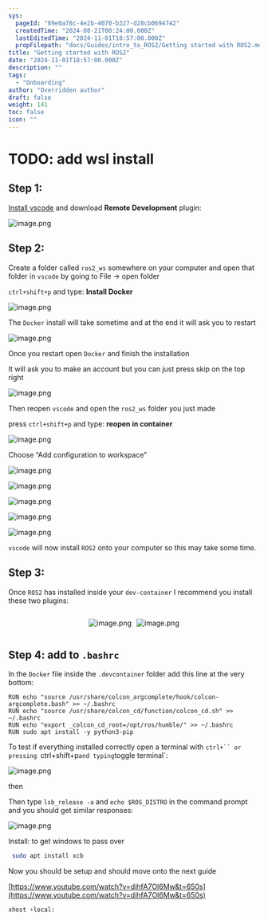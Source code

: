 ```yaml
---
sys:
  pageId: "89e0a78c-4e2b-4070-b327-d28cb0694742"
  createdTime: "2024-08-21T00:24:00.000Z"
  lastEditedTime: "2024-11-01T18:57:00.000Z"
  propFilepath: "docs/Guides/intro_to_ROS2/Getting started with ROS2.md"
title: "Getting started with ROS2"
date: "2024-11-01T18:57:00.000Z"
description: ""
tags:
  - "Onboarding"
author: "Overridden author"
draft: false
weight: 141
toc: false
icon: ""
---
```


# TODO: add wsl install

## Step 1:

[Install vscode](https://code.visualstudio.com/download) and download **Remote Development** plugin:

![image.png](https://prod-files-secure.s3.us-west-2.amazonaws.com/d518164a-d88e-44d1-a4ee-3adb3bd8bce0/efb52993-1881-4a40-b95e-6f020334f022/image.png?X-Amz-Algorithm=AWS4-HMAC-SHA256&X-Amz-Content-Sha256=UNSIGNED-PAYLOAD&X-Amz-Credential=ASIAZI2LB466222XKMK2%2F20250304%2Fus-west-2%2Fs3%2Faws4_request&X-Amz-Date=20250304T210735Z&X-Amz-Expires=3600&X-Amz-Security-Token=IQoJb3JpZ2luX2VjELz%2F%2F%2F%2F%2F%2F%2F%2F%2F%2FwEaCXVzLXdlc3QtMiJIMEYCIQCAWb7tWDwiO2rxxEmNG8Ltnw0z82bomnDw%2FAgD5zq3NQIhAPtOj9pjYDnM17VhzD98lSfm68nTpCxOvfjj1ay9oH76KogECPX%2F%2F%2F%2F%2F%2F%2F%2F%2F%2FwEQABoMNjM3NDIzMTgzODA1IgxqekUIoW4%2FYxBnZC0q3AMD38UgG6tihdUTdxwzAHLqmDyKp0WWzl2RrdnnEK0PBj6Qdq4QsEwv5DiYJJJ2QYfLjEZas1ZVNCd5AZpJILA7M92wctZi5zhb6lOS8tMcy2zvattygPh3KRkNR%2BDBRB4b6dRgI8jfFx8FicNmhUdYxNOFIqbr%2F8cvnpiner9%2BlIDbImjjGRh2xNMJTjJeLTcJsKNtTWPzdHQ6%2F4yiGQp6i%2FH11VLgmLGa40iJBzBxcTOwDV0Pvrebx4qY1JnllhdkjzjFmwbS39dUxuynG4WQlC%2Bo8vT%2FIM1FzxHpa0p42poUJsjqVH5oglcQ4V%2Bk3afI%2B9T%2FGWH3xhD3rnquRwnNqARUQGIW4HBQWAVQ%2B11IuFRJ1J%2BiYXpXf6S7H1sbAMYJcE9YmrYC6ODU03lvnd73nVPAjk2Jyv9nGsUUDd5EXfXdSW0VwmPWPSKu2H%2FJEL2eojul7ePnstZIFSKFtMNsA%2FG993XEhGZKEupBwpOu7HNCDjQeRQ1muLhxYloxEeeTiCBFrwMaNXaFNFaPmUHlFpYeDnhYtqZ8DgOAzV4odBaZKYvKxu%2BLttVGOBXDOOXUg7apcCc7Qv%2Ba4MoMUJ4sPTNn2QVzqHh7MJwANRM5Jtz8ZexZmOzjLA4EHDChup2%2BBjqkAXWNC%2Fxz7dzPiQ%2BSX1Y8XUF1GqtGI%2BUC9XAdZ7ji%2Frzmqwt6sImLyqGImRYREVxQoVAYAlmQH0lfh19FeAzSiyreqXVycIbwqD85KQ1bb4tK%2Fa5cCfjbipZc7LhP%2FfNU6X%2Fbinh05UzYlqTJI5QEd6YnNMU8WY5GMK8Oxcu9S3hclombDs6wxgHulFKA0%2FWVjKMv7kb4%2Fr34DmpJACnGdbs6UME3&X-Amz-Signature=87026ef5dc9277f55c9f63caaca013f36a9e3167be8f3fd4b1d88a5e29e9b9fc&X-Amz-SignedHeaders=host&x-id=GetObject)

## Step 2:

Create a folder called `ros2_ws` somewhere on your computer and open that folder in `vscode` by going to File → open folder 

`ctrl+shift+p` and type: **Install Docker**

![image.png](https://prod-files-secure.s3.us-west-2.amazonaws.com/d518164a-d88e-44d1-a4ee-3adb3bd8bce0/2269dc0e-1cd5-47ff-bceb-c04ad9b2eab0/image.png?X-Amz-Algorithm=AWS4-HMAC-SHA256&X-Amz-Content-Sha256=UNSIGNED-PAYLOAD&X-Amz-Credential=ASIAZI2LB466222XKMK2%2F20250304%2Fus-west-2%2Fs3%2Faws4_request&X-Amz-Date=20250304T210735Z&X-Amz-Expires=3600&X-Amz-Security-Token=IQoJb3JpZ2luX2VjELz%2F%2F%2F%2F%2F%2F%2F%2F%2F%2FwEaCXVzLXdlc3QtMiJIMEYCIQCAWb7tWDwiO2rxxEmNG8Ltnw0z82bomnDw%2FAgD5zq3NQIhAPtOj9pjYDnM17VhzD98lSfm68nTpCxOvfjj1ay9oH76KogECPX%2F%2F%2F%2F%2F%2F%2F%2F%2F%2FwEQABoMNjM3NDIzMTgzODA1IgxqekUIoW4%2FYxBnZC0q3AMD38UgG6tihdUTdxwzAHLqmDyKp0WWzl2RrdnnEK0PBj6Qdq4QsEwv5DiYJJJ2QYfLjEZas1ZVNCd5AZpJILA7M92wctZi5zhb6lOS8tMcy2zvattygPh3KRkNR%2BDBRB4b6dRgI8jfFx8FicNmhUdYxNOFIqbr%2F8cvnpiner9%2BlIDbImjjGRh2xNMJTjJeLTcJsKNtTWPzdHQ6%2F4yiGQp6i%2FH11VLgmLGa40iJBzBxcTOwDV0Pvrebx4qY1JnllhdkjzjFmwbS39dUxuynG4WQlC%2Bo8vT%2FIM1FzxHpa0p42poUJsjqVH5oglcQ4V%2Bk3afI%2B9T%2FGWH3xhD3rnquRwnNqARUQGIW4HBQWAVQ%2B11IuFRJ1J%2BiYXpXf6S7H1sbAMYJcE9YmrYC6ODU03lvnd73nVPAjk2Jyv9nGsUUDd5EXfXdSW0VwmPWPSKu2H%2FJEL2eojul7ePnstZIFSKFtMNsA%2FG993XEhGZKEupBwpOu7HNCDjQeRQ1muLhxYloxEeeTiCBFrwMaNXaFNFaPmUHlFpYeDnhYtqZ8DgOAzV4odBaZKYvKxu%2BLttVGOBXDOOXUg7apcCc7Qv%2Ba4MoMUJ4sPTNn2QVzqHh7MJwANRM5Jtz8ZexZmOzjLA4EHDChup2%2BBjqkAXWNC%2Fxz7dzPiQ%2BSX1Y8XUF1GqtGI%2BUC9XAdZ7ji%2Frzmqwt6sImLyqGImRYREVxQoVAYAlmQH0lfh19FeAzSiyreqXVycIbwqD85KQ1bb4tK%2Fa5cCfjbipZc7LhP%2FfNU6X%2Fbinh05UzYlqTJI5QEd6YnNMU8WY5GMK8Oxcu9S3hclombDs6wxgHulFKA0%2FWVjKMv7kb4%2Fr34DmpJACnGdbs6UME3&X-Amz-Signature=fd5b8e66d2484704c6e7e6274049588f43bf597f4cc9f412a018e929dedf38b4&X-Amz-SignedHeaders=host&x-id=GetObject)

The `Docker` install will take sometime and at the end it will ask you to restart

![image.png](https://prod-files-secure.s3.us-west-2.amazonaws.com/d518164a-d88e-44d1-a4ee-3adb3bd8bce0/ed233f78-be33-4b1f-b89c-9c346c0e961e/image.png?X-Amz-Algorithm=AWS4-HMAC-SHA256&X-Amz-Content-Sha256=UNSIGNED-PAYLOAD&X-Amz-Credential=ASIAZI2LB466222XKMK2%2F20250304%2Fus-west-2%2Fs3%2Faws4_request&X-Amz-Date=20250304T210735Z&X-Amz-Expires=3600&X-Amz-Security-Token=IQoJb3JpZ2luX2VjELz%2F%2F%2F%2F%2F%2F%2F%2F%2F%2FwEaCXVzLXdlc3QtMiJIMEYCIQCAWb7tWDwiO2rxxEmNG8Ltnw0z82bomnDw%2FAgD5zq3NQIhAPtOj9pjYDnM17VhzD98lSfm68nTpCxOvfjj1ay9oH76KogECPX%2F%2F%2F%2F%2F%2F%2F%2F%2F%2FwEQABoMNjM3NDIzMTgzODA1IgxqekUIoW4%2FYxBnZC0q3AMD38UgG6tihdUTdxwzAHLqmDyKp0WWzl2RrdnnEK0PBj6Qdq4QsEwv5DiYJJJ2QYfLjEZas1ZVNCd5AZpJILA7M92wctZi5zhb6lOS8tMcy2zvattygPh3KRkNR%2BDBRB4b6dRgI8jfFx8FicNmhUdYxNOFIqbr%2F8cvnpiner9%2BlIDbImjjGRh2xNMJTjJeLTcJsKNtTWPzdHQ6%2F4yiGQp6i%2FH11VLgmLGa40iJBzBxcTOwDV0Pvrebx4qY1JnllhdkjzjFmwbS39dUxuynG4WQlC%2Bo8vT%2FIM1FzxHpa0p42poUJsjqVH5oglcQ4V%2Bk3afI%2B9T%2FGWH3xhD3rnquRwnNqARUQGIW4HBQWAVQ%2B11IuFRJ1J%2BiYXpXf6S7H1sbAMYJcE9YmrYC6ODU03lvnd73nVPAjk2Jyv9nGsUUDd5EXfXdSW0VwmPWPSKu2H%2FJEL2eojul7ePnstZIFSKFtMNsA%2FG993XEhGZKEupBwpOu7HNCDjQeRQ1muLhxYloxEeeTiCBFrwMaNXaFNFaPmUHlFpYeDnhYtqZ8DgOAzV4odBaZKYvKxu%2BLttVGOBXDOOXUg7apcCc7Qv%2Ba4MoMUJ4sPTNn2QVzqHh7MJwANRM5Jtz8ZexZmOzjLA4EHDChup2%2BBjqkAXWNC%2Fxz7dzPiQ%2BSX1Y8XUF1GqtGI%2BUC9XAdZ7ji%2Frzmqwt6sImLyqGImRYREVxQoVAYAlmQH0lfh19FeAzSiyreqXVycIbwqD85KQ1bb4tK%2Fa5cCfjbipZc7LhP%2FfNU6X%2Fbinh05UzYlqTJI5QEd6YnNMU8WY5GMK8Oxcu9S3hclombDs6wxgHulFKA0%2FWVjKMv7kb4%2Fr34DmpJACnGdbs6UME3&X-Amz-Signature=d55106a2e905e05e9c53f7030317fe803d46cf303d382288c4c6d4f4aafbc575&X-Amz-SignedHeaders=host&x-id=GetObject)

Once you restart open `Docker` and finish the installation

It will ask you to make an account but you can just press skip on the top right

![image.png](https://prod-files-secure.s3.us-west-2.amazonaws.com/d518164a-d88e-44d1-a4ee-3adb3bd8bce0/21010ad9-1659-4fd9-9f59-9932a09b2a3d/image.png?X-Amz-Algorithm=AWS4-HMAC-SHA256&X-Amz-Content-Sha256=UNSIGNED-PAYLOAD&X-Amz-Credential=ASIAZI2LB466222XKMK2%2F20250304%2Fus-west-2%2Fs3%2Faws4_request&X-Amz-Date=20250304T210735Z&X-Amz-Expires=3600&X-Amz-Security-Token=IQoJb3JpZ2luX2VjELz%2F%2F%2F%2F%2F%2F%2F%2F%2F%2FwEaCXVzLXdlc3QtMiJIMEYCIQCAWb7tWDwiO2rxxEmNG8Ltnw0z82bomnDw%2FAgD5zq3NQIhAPtOj9pjYDnM17VhzD98lSfm68nTpCxOvfjj1ay9oH76KogECPX%2F%2F%2F%2F%2F%2F%2F%2F%2F%2FwEQABoMNjM3NDIzMTgzODA1IgxqekUIoW4%2FYxBnZC0q3AMD38UgG6tihdUTdxwzAHLqmDyKp0WWzl2RrdnnEK0PBj6Qdq4QsEwv5DiYJJJ2QYfLjEZas1ZVNCd5AZpJILA7M92wctZi5zhb6lOS8tMcy2zvattygPh3KRkNR%2BDBRB4b6dRgI8jfFx8FicNmhUdYxNOFIqbr%2F8cvnpiner9%2BlIDbImjjGRh2xNMJTjJeLTcJsKNtTWPzdHQ6%2F4yiGQp6i%2FH11VLgmLGa40iJBzBxcTOwDV0Pvrebx4qY1JnllhdkjzjFmwbS39dUxuynG4WQlC%2Bo8vT%2FIM1FzxHpa0p42poUJsjqVH5oglcQ4V%2Bk3afI%2B9T%2FGWH3xhD3rnquRwnNqARUQGIW4HBQWAVQ%2B11IuFRJ1J%2BiYXpXf6S7H1sbAMYJcE9YmrYC6ODU03lvnd73nVPAjk2Jyv9nGsUUDd5EXfXdSW0VwmPWPSKu2H%2FJEL2eojul7ePnstZIFSKFtMNsA%2FG993XEhGZKEupBwpOu7HNCDjQeRQ1muLhxYloxEeeTiCBFrwMaNXaFNFaPmUHlFpYeDnhYtqZ8DgOAzV4odBaZKYvKxu%2BLttVGOBXDOOXUg7apcCc7Qv%2Ba4MoMUJ4sPTNn2QVzqHh7MJwANRM5Jtz8ZexZmOzjLA4EHDChup2%2BBjqkAXWNC%2Fxz7dzPiQ%2BSX1Y8XUF1GqtGI%2BUC9XAdZ7ji%2Frzmqwt6sImLyqGImRYREVxQoVAYAlmQH0lfh19FeAzSiyreqXVycIbwqD85KQ1bb4tK%2Fa5cCfjbipZc7LhP%2FfNU6X%2Fbinh05UzYlqTJI5QEd6YnNMU8WY5GMK8Oxcu9S3hclombDs6wxgHulFKA0%2FWVjKMv7kb4%2Fr34DmpJACnGdbs6UME3&X-Amz-Signature=badb2e3ba6e9776a75528d430f7b810bafb266cc9f6faacaff6b9c883293c68d&X-Amz-SignedHeaders=host&x-id=GetObject)

Then reopen `vscode` and open the `ros2_ws` folder you just made

press `ctrl+shift+p` and type: **reopen in container**

![image.png](https://prod-files-secure.s3.us-west-2.amazonaws.com/d518164a-d88e-44d1-a4ee-3adb3bd8bce0/4e93b8c2-41ad-488c-8095-c74205196118/image.png?X-Amz-Algorithm=AWS4-HMAC-SHA256&X-Amz-Content-Sha256=UNSIGNED-PAYLOAD&X-Amz-Credential=ASIAZI2LB466222XKMK2%2F20250304%2Fus-west-2%2Fs3%2Faws4_request&X-Amz-Date=20250304T210735Z&X-Amz-Expires=3600&X-Amz-Security-Token=IQoJb3JpZ2luX2VjELz%2F%2F%2F%2F%2F%2F%2F%2F%2F%2FwEaCXVzLXdlc3QtMiJIMEYCIQCAWb7tWDwiO2rxxEmNG8Ltnw0z82bomnDw%2FAgD5zq3NQIhAPtOj9pjYDnM17VhzD98lSfm68nTpCxOvfjj1ay9oH76KogECPX%2F%2F%2F%2F%2F%2F%2F%2F%2F%2FwEQABoMNjM3NDIzMTgzODA1IgxqekUIoW4%2FYxBnZC0q3AMD38UgG6tihdUTdxwzAHLqmDyKp0WWzl2RrdnnEK0PBj6Qdq4QsEwv5DiYJJJ2QYfLjEZas1ZVNCd5AZpJILA7M92wctZi5zhb6lOS8tMcy2zvattygPh3KRkNR%2BDBRB4b6dRgI8jfFx8FicNmhUdYxNOFIqbr%2F8cvnpiner9%2BlIDbImjjGRh2xNMJTjJeLTcJsKNtTWPzdHQ6%2F4yiGQp6i%2FH11VLgmLGa40iJBzBxcTOwDV0Pvrebx4qY1JnllhdkjzjFmwbS39dUxuynG4WQlC%2Bo8vT%2FIM1FzxHpa0p42poUJsjqVH5oglcQ4V%2Bk3afI%2B9T%2FGWH3xhD3rnquRwnNqARUQGIW4HBQWAVQ%2B11IuFRJ1J%2BiYXpXf6S7H1sbAMYJcE9YmrYC6ODU03lvnd73nVPAjk2Jyv9nGsUUDd5EXfXdSW0VwmPWPSKu2H%2FJEL2eojul7ePnstZIFSKFtMNsA%2FG993XEhGZKEupBwpOu7HNCDjQeRQ1muLhxYloxEeeTiCBFrwMaNXaFNFaPmUHlFpYeDnhYtqZ8DgOAzV4odBaZKYvKxu%2BLttVGOBXDOOXUg7apcCc7Qv%2Ba4MoMUJ4sPTNn2QVzqHh7MJwANRM5Jtz8ZexZmOzjLA4EHDChup2%2BBjqkAXWNC%2Fxz7dzPiQ%2BSX1Y8XUF1GqtGI%2BUC9XAdZ7ji%2Frzmqwt6sImLyqGImRYREVxQoVAYAlmQH0lfh19FeAzSiyreqXVycIbwqD85KQ1bb4tK%2Fa5cCfjbipZc7LhP%2FfNU6X%2Fbinh05UzYlqTJI5QEd6YnNMU8WY5GMK8Oxcu9S3hclombDs6wxgHulFKA0%2FWVjKMv7kb4%2Fr34DmpJACnGdbs6UME3&X-Amz-Signature=e352867143964a3bb2e9ae1ec60c1d480499a66b853e1572386a02e77c65f4ba&X-Amz-SignedHeaders=host&x-id=GetObject)

Choose “Add configuration to workspace”

![image.png](https://prod-files-secure.s3.us-west-2.amazonaws.com/d518164a-d88e-44d1-a4ee-3adb3bd8bce0/9560b282-5060-4989-ba37-97e7b2c22476/image.png?X-Amz-Algorithm=AWS4-HMAC-SHA256&X-Amz-Content-Sha256=UNSIGNED-PAYLOAD&X-Amz-Credential=ASIAZI2LB466222XKMK2%2F20250304%2Fus-west-2%2Fs3%2Faws4_request&X-Amz-Date=20250304T210735Z&X-Amz-Expires=3600&X-Amz-Security-Token=IQoJb3JpZ2luX2VjELz%2F%2F%2F%2F%2F%2F%2F%2F%2F%2FwEaCXVzLXdlc3QtMiJIMEYCIQCAWb7tWDwiO2rxxEmNG8Ltnw0z82bomnDw%2FAgD5zq3NQIhAPtOj9pjYDnM17VhzD98lSfm68nTpCxOvfjj1ay9oH76KogECPX%2F%2F%2F%2F%2F%2F%2F%2F%2F%2FwEQABoMNjM3NDIzMTgzODA1IgxqekUIoW4%2FYxBnZC0q3AMD38UgG6tihdUTdxwzAHLqmDyKp0WWzl2RrdnnEK0PBj6Qdq4QsEwv5DiYJJJ2QYfLjEZas1ZVNCd5AZpJILA7M92wctZi5zhb6lOS8tMcy2zvattygPh3KRkNR%2BDBRB4b6dRgI8jfFx8FicNmhUdYxNOFIqbr%2F8cvnpiner9%2BlIDbImjjGRh2xNMJTjJeLTcJsKNtTWPzdHQ6%2F4yiGQp6i%2FH11VLgmLGa40iJBzBxcTOwDV0Pvrebx4qY1JnllhdkjzjFmwbS39dUxuynG4WQlC%2Bo8vT%2FIM1FzxHpa0p42poUJsjqVH5oglcQ4V%2Bk3afI%2B9T%2FGWH3xhD3rnquRwnNqARUQGIW4HBQWAVQ%2B11IuFRJ1J%2BiYXpXf6S7H1sbAMYJcE9YmrYC6ODU03lvnd73nVPAjk2Jyv9nGsUUDd5EXfXdSW0VwmPWPSKu2H%2FJEL2eojul7ePnstZIFSKFtMNsA%2FG993XEhGZKEupBwpOu7HNCDjQeRQ1muLhxYloxEeeTiCBFrwMaNXaFNFaPmUHlFpYeDnhYtqZ8DgOAzV4odBaZKYvKxu%2BLttVGOBXDOOXUg7apcCc7Qv%2Ba4MoMUJ4sPTNn2QVzqHh7MJwANRM5Jtz8ZexZmOzjLA4EHDChup2%2BBjqkAXWNC%2Fxz7dzPiQ%2BSX1Y8XUF1GqtGI%2BUC9XAdZ7ji%2Frzmqwt6sImLyqGImRYREVxQoVAYAlmQH0lfh19FeAzSiyreqXVycIbwqD85KQ1bb4tK%2Fa5cCfjbipZc7LhP%2FfNU6X%2Fbinh05UzYlqTJI5QEd6YnNMU8WY5GMK8Oxcu9S3hclombDs6wxgHulFKA0%2FWVjKMv7kb4%2Fr34DmpJACnGdbs6UME3&X-Amz-Signature=8a969f2af3bdc3ec70f9798e0832276ca663decd91b4e25f9dd97b8651ba6720&X-Amz-SignedHeaders=host&x-id=GetObject)

![image.png](https://prod-files-secure.s3.us-west-2.amazonaws.com/d518164a-d88e-44d1-a4ee-3adb3bd8bce0/2ee63f81-886b-48e8-a553-dc6e5eac99e4/image.png?X-Amz-Algorithm=AWS4-HMAC-SHA256&X-Amz-Content-Sha256=UNSIGNED-PAYLOAD&X-Amz-Credential=ASIAZI2LB466222XKMK2%2F20250304%2Fus-west-2%2Fs3%2Faws4_request&X-Amz-Date=20250304T210735Z&X-Amz-Expires=3600&X-Amz-Security-Token=IQoJb3JpZ2luX2VjELz%2F%2F%2F%2F%2F%2F%2F%2F%2F%2FwEaCXVzLXdlc3QtMiJIMEYCIQCAWb7tWDwiO2rxxEmNG8Ltnw0z82bomnDw%2FAgD5zq3NQIhAPtOj9pjYDnM17VhzD98lSfm68nTpCxOvfjj1ay9oH76KogECPX%2F%2F%2F%2F%2F%2F%2F%2F%2F%2FwEQABoMNjM3NDIzMTgzODA1IgxqekUIoW4%2FYxBnZC0q3AMD38UgG6tihdUTdxwzAHLqmDyKp0WWzl2RrdnnEK0PBj6Qdq4QsEwv5DiYJJJ2QYfLjEZas1ZVNCd5AZpJILA7M92wctZi5zhb6lOS8tMcy2zvattygPh3KRkNR%2BDBRB4b6dRgI8jfFx8FicNmhUdYxNOFIqbr%2F8cvnpiner9%2BlIDbImjjGRh2xNMJTjJeLTcJsKNtTWPzdHQ6%2F4yiGQp6i%2FH11VLgmLGa40iJBzBxcTOwDV0Pvrebx4qY1JnllhdkjzjFmwbS39dUxuynG4WQlC%2Bo8vT%2FIM1FzxHpa0p42poUJsjqVH5oglcQ4V%2Bk3afI%2B9T%2FGWH3xhD3rnquRwnNqARUQGIW4HBQWAVQ%2B11IuFRJ1J%2BiYXpXf6S7H1sbAMYJcE9YmrYC6ODU03lvnd73nVPAjk2Jyv9nGsUUDd5EXfXdSW0VwmPWPSKu2H%2FJEL2eojul7ePnstZIFSKFtMNsA%2FG993XEhGZKEupBwpOu7HNCDjQeRQ1muLhxYloxEeeTiCBFrwMaNXaFNFaPmUHlFpYeDnhYtqZ8DgOAzV4odBaZKYvKxu%2BLttVGOBXDOOXUg7apcCc7Qv%2Ba4MoMUJ4sPTNn2QVzqHh7MJwANRM5Jtz8ZexZmOzjLA4EHDChup2%2BBjqkAXWNC%2Fxz7dzPiQ%2BSX1Y8XUF1GqtGI%2BUC9XAdZ7ji%2Frzmqwt6sImLyqGImRYREVxQoVAYAlmQH0lfh19FeAzSiyreqXVycIbwqD85KQ1bb4tK%2Fa5cCfjbipZc7LhP%2FfNU6X%2Fbinh05UzYlqTJI5QEd6YnNMU8WY5GMK8Oxcu9S3hclombDs6wxgHulFKA0%2FWVjKMv7kb4%2Fr34DmpJACnGdbs6UME3&X-Amz-Signature=97c7c17b1c66fac1fb207e0ead3f4a319e8f0c64389451886feaf2fc9079c92d&X-Amz-SignedHeaders=host&x-id=GetObject)

![image.png](https://prod-files-secure.s3.us-west-2.amazonaws.com/d518164a-d88e-44d1-a4ee-3adb3bd8bce0/ae1580b2-b048-407e-aed9-b584224a7a04/image.png?X-Amz-Algorithm=AWS4-HMAC-SHA256&X-Amz-Content-Sha256=UNSIGNED-PAYLOAD&X-Amz-Credential=ASIAZI2LB466222XKMK2%2F20250304%2Fus-west-2%2Fs3%2Faws4_request&X-Amz-Date=20250304T210735Z&X-Amz-Expires=3600&X-Amz-Security-Token=IQoJb3JpZ2luX2VjELz%2F%2F%2F%2F%2F%2F%2F%2F%2F%2FwEaCXVzLXdlc3QtMiJIMEYCIQCAWb7tWDwiO2rxxEmNG8Ltnw0z82bomnDw%2FAgD5zq3NQIhAPtOj9pjYDnM17VhzD98lSfm68nTpCxOvfjj1ay9oH76KogECPX%2F%2F%2F%2F%2F%2F%2F%2F%2F%2FwEQABoMNjM3NDIzMTgzODA1IgxqekUIoW4%2FYxBnZC0q3AMD38UgG6tihdUTdxwzAHLqmDyKp0WWzl2RrdnnEK0PBj6Qdq4QsEwv5DiYJJJ2QYfLjEZas1ZVNCd5AZpJILA7M92wctZi5zhb6lOS8tMcy2zvattygPh3KRkNR%2BDBRB4b6dRgI8jfFx8FicNmhUdYxNOFIqbr%2F8cvnpiner9%2BlIDbImjjGRh2xNMJTjJeLTcJsKNtTWPzdHQ6%2F4yiGQp6i%2FH11VLgmLGa40iJBzBxcTOwDV0Pvrebx4qY1JnllhdkjzjFmwbS39dUxuynG4WQlC%2Bo8vT%2FIM1FzxHpa0p42poUJsjqVH5oglcQ4V%2Bk3afI%2B9T%2FGWH3xhD3rnquRwnNqARUQGIW4HBQWAVQ%2B11IuFRJ1J%2BiYXpXf6S7H1sbAMYJcE9YmrYC6ODU03lvnd73nVPAjk2Jyv9nGsUUDd5EXfXdSW0VwmPWPSKu2H%2FJEL2eojul7ePnstZIFSKFtMNsA%2FG993XEhGZKEupBwpOu7HNCDjQeRQ1muLhxYloxEeeTiCBFrwMaNXaFNFaPmUHlFpYeDnhYtqZ8DgOAzV4odBaZKYvKxu%2BLttVGOBXDOOXUg7apcCc7Qv%2Ba4MoMUJ4sPTNn2QVzqHh7MJwANRM5Jtz8ZexZmOzjLA4EHDChup2%2BBjqkAXWNC%2Fxz7dzPiQ%2BSX1Y8XUF1GqtGI%2BUC9XAdZ7ji%2Frzmqwt6sImLyqGImRYREVxQoVAYAlmQH0lfh19FeAzSiyreqXVycIbwqD85KQ1bb4tK%2Fa5cCfjbipZc7LhP%2FfNU6X%2Fbinh05UzYlqTJI5QEd6YnNMU8WY5GMK8Oxcu9S3hclombDs6wxgHulFKA0%2FWVjKMv7kb4%2Fr34DmpJACnGdbs6UME3&X-Amz-Signature=75b63eda2aa80699bd9ed92cf8ee0bdba2f30eece8d3450f9c0e02f45b0696a4&X-Amz-SignedHeaders=host&x-id=GetObject)

![image.png](https://prod-files-secure.s3.us-west-2.amazonaws.com/d518164a-d88e-44d1-a4ee-3adb3bd8bce0/53255b28-f75e-430f-b9e3-c0ac8577e42b/image.png?X-Amz-Algorithm=AWS4-HMAC-SHA256&X-Amz-Content-Sha256=UNSIGNED-PAYLOAD&X-Amz-Credential=ASIAZI2LB466222XKMK2%2F20250304%2Fus-west-2%2Fs3%2Faws4_request&X-Amz-Date=20250304T210735Z&X-Amz-Expires=3600&X-Amz-Security-Token=IQoJb3JpZ2luX2VjELz%2F%2F%2F%2F%2F%2F%2F%2F%2F%2FwEaCXVzLXdlc3QtMiJIMEYCIQCAWb7tWDwiO2rxxEmNG8Ltnw0z82bomnDw%2FAgD5zq3NQIhAPtOj9pjYDnM17VhzD98lSfm68nTpCxOvfjj1ay9oH76KogECPX%2F%2F%2F%2F%2F%2F%2F%2F%2F%2FwEQABoMNjM3NDIzMTgzODA1IgxqekUIoW4%2FYxBnZC0q3AMD38UgG6tihdUTdxwzAHLqmDyKp0WWzl2RrdnnEK0PBj6Qdq4QsEwv5DiYJJJ2QYfLjEZas1ZVNCd5AZpJILA7M92wctZi5zhb6lOS8tMcy2zvattygPh3KRkNR%2BDBRB4b6dRgI8jfFx8FicNmhUdYxNOFIqbr%2F8cvnpiner9%2BlIDbImjjGRh2xNMJTjJeLTcJsKNtTWPzdHQ6%2F4yiGQp6i%2FH11VLgmLGa40iJBzBxcTOwDV0Pvrebx4qY1JnllhdkjzjFmwbS39dUxuynG4WQlC%2Bo8vT%2FIM1FzxHpa0p42poUJsjqVH5oglcQ4V%2Bk3afI%2B9T%2FGWH3xhD3rnquRwnNqARUQGIW4HBQWAVQ%2B11IuFRJ1J%2BiYXpXf6S7H1sbAMYJcE9YmrYC6ODU03lvnd73nVPAjk2Jyv9nGsUUDd5EXfXdSW0VwmPWPSKu2H%2FJEL2eojul7ePnstZIFSKFtMNsA%2FG993XEhGZKEupBwpOu7HNCDjQeRQ1muLhxYloxEeeTiCBFrwMaNXaFNFaPmUHlFpYeDnhYtqZ8DgOAzV4odBaZKYvKxu%2BLttVGOBXDOOXUg7apcCc7Qv%2Ba4MoMUJ4sPTNn2QVzqHh7MJwANRM5Jtz8ZexZmOzjLA4EHDChup2%2BBjqkAXWNC%2Fxz7dzPiQ%2BSX1Y8XUF1GqtGI%2BUC9XAdZ7ji%2Frzmqwt6sImLyqGImRYREVxQoVAYAlmQH0lfh19FeAzSiyreqXVycIbwqD85KQ1bb4tK%2Fa5cCfjbipZc7LhP%2FfNU6X%2Fbinh05UzYlqTJI5QEd6YnNMU8WY5GMK8Oxcu9S3hclombDs6wxgHulFKA0%2FWVjKMv7kb4%2Fr34DmpJACnGdbs6UME3&X-Amz-Signature=27ad8f5f80d7a0b04bfd7baa70c65080802ea78eaf23bd5b8df002be386a3078&X-Amz-SignedHeaders=host&x-id=GetObject)

![image.png](https://prod-files-secure.s3.us-west-2.amazonaws.com/d518164a-d88e-44d1-a4ee-3adb3bd8bce0/7c562767-5af9-4ffb-97d1-327bcdf4ee00/image.png?X-Amz-Algorithm=AWS4-HMAC-SHA256&X-Amz-Content-Sha256=UNSIGNED-PAYLOAD&X-Amz-Credential=ASIAZI2LB466222XKMK2%2F20250304%2Fus-west-2%2Fs3%2Faws4_request&X-Amz-Date=20250304T210735Z&X-Amz-Expires=3600&X-Amz-Security-Token=IQoJb3JpZ2luX2VjELz%2F%2F%2F%2F%2F%2F%2F%2F%2F%2FwEaCXVzLXdlc3QtMiJIMEYCIQCAWb7tWDwiO2rxxEmNG8Ltnw0z82bomnDw%2FAgD5zq3NQIhAPtOj9pjYDnM17VhzD98lSfm68nTpCxOvfjj1ay9oH76KogECPX%2F%2F%2F%2F%2F%2F%2F%2F%2F%2FwEQABoMNjM3NDIzMTgzODA1IgxqekUIoW4%2FYxBnZC0q3AMD38UgG6tihdUTdxwzAHLqmDyKp0WWzl2RrdnnEK0PBj6Qdq4QsEwv5DiYJJJ2QYfLjEZas1ZVNCd5AZpJILA7M92wctZi5zhb6lOS8tMcy2zvattygPh3KRkNR%2BDBRB4b6dRgI8jfFx8FicNmhUdYxNOFIqbr%2F8cvnpiner9%2BlIDbImjjGRh2xNMJTjJeLTcJsKNtTWPzdHQ6%2F4yiGQp6i%2FH11VLgmLGa40iJBzBxcTOwDV0Pvrebx4qY1JnllhdkjzjFmwbS39dUxuynG4WQlC%2Bo8vT%2FIM1FzxHpa0p42poUJsjqVH5oglcQ4V%2Bk3afI%2B9T%2FGWH3xhD3rnquRwnNqARUQGIW4HBQWAVQ%2B11IuFRJ1J%2BiYXpXf6S7H1sbAMYJcE9YmrYC6ODU03lvnd73nVPAjk2Jyv9nGsUUDd5EXfXdSW0VwmPWPSKu2H%2FJEL2eojul7ePnstZIFSKFtMNsA%2FG993XEhGZKEupBwpOu7HNCDjQeRQ1muLhxYloxEeeTiCBFrwMaNXaFNFaPmUHlFpYeDnhYtqZ8DgOAzV4odBaZKYvKxu%2BLttVGOBXDOOXUg7apcCc7Qv%2Ba4MoMUJ4sPTNn2QVzqHh7MJwANRM5Jtz8ZexZmOzjLA4EHDChup2%2BBjqkAXWNC%2Fxz7dzPiQ%2BSX1Y8XUF1GqtGI%2BUC9XAdZ7ji%2Frzmqwt6sImLyqGImRYREVxQoVAYAlmQH0lfh19FeAzSiyreqXVycIbwqD85KQ1bb4tK%2Fa5cCfjbipZc7LhP%2FfNU6X%2Fbinh05UzYlqTJI5QEd6YnNMU8WY5GMK8Oxcu9S3hclombDs6wxgHulFKA0%2FWVjKMv7kb4%2Fr34DmpJACnGdbs6UME3&X-Amz-Signature=304e31c15548d8c5f1a81c5dfb168430730deb3ed5fde901ab0a6580bdcca641&X-Amz-SignedHeaders=host&x-id=GetObject)

`vscode` will now install `ROS2` onto your computer so this may take some time.

## Step 3:

Once `ROS2` has installed inside your `dev-container` I recommend you install these two plugins:

<div style="display: flex;flex-direction: row; column-gap:10px; max-width: 630px;justify-content: center;">
<div>

![image.png](https://prod-files-secure.s3.us-west-2.amazonaws.com/d518164a-d88e-44d1-a4ee-3adb3bd8bce0/3fc3d550-5a54-4ba1-ba6b-faa01cdb7369/image.png?X-Amz-Algorithm=AWS4-HMAC-SHA256&X-Amz-Content-Sha256=UNSIGNED-PAYLOAD&X-Amz-Credential=ASIAZI2LB466QD4JXJOL%2F20250304%2Fus-west-2%2Fs3%2Faws4_request&X-Amz-Date=20250304T210739Z&X-Amz-Expires=3600&X-Amz-Security-Token=IQoJb3JpZ2luX2VjELz%2F%2F%2F%2F%2F%2F%2F%2F%2F%2FwEaCXVzLXdlc3QtMiJGMEQCIE8Sk4ELcRSex0cS746iIQOnmmQ%2FVyjL5P20oCR6jfhMAiB4zcqBPBtZiMqwNFhPhRDYw92arwr48hhNBm2O%2B49mqCqIBAj1%2F%2F%2F%2F%2F%2F%2F%2F%2F%2F8BEAAaDDYzNzQyMzE4MzgwNSIMd%2BIMZbtx8%2BBW%2FmiQKtwDnUpcqzWCTysk30HRnewINGJN1pKxHjQLFpeDE09eekpJ4RRtMMsw7o8abOR9dIR1%2Fqxl0ZKL7hgJI6B648HlUujPP74dBggCbfyzSyjjwZjauSpQJ7JwChWHB0imUuHoodvLRj7MkjgXKic7ZB3tfokjTzfvkcf1bU2BFZG3CwwJYPEcg4riLzdboEIba8CCGGfpJaVv4RGUsfprC9Wij%2Fy1jhT0LLFEU6dKOFJ%2FSANViLFUZn7JiEBBtrwbs481cpS8mb3bSimLLd4gQXygUmfJ8E%2Bm02tnH0dbSZe2fNqt1Bs2WnUlmCPy8LO68ke7SWjls%2FfWRxGmfZgyTP3tG3sEQK8OZ3BP9CQYyNQKQ5j%2BTRPR0uM9GbUvHwMRQ2l5I0cu4FyuMy2Zd2iG9FLr7q3SZqMoXR0b3ovtkA9rR%2BwoUc3U9qiNscvT2lLzehkFVuBP11690Z6iSVC9bSY3yZq6y%2BhUjobrJtMyyStDcfanMfJHG42emexCAnJPny%2F%2FRMKnFm28qH0r%2FdNz8Y2bhEWjCvi%2BAwCjb9qYp5oI6cI1nUI52GZMTbtLvmVrv%2FvtCYcAY7A7Z7%2FBodsnjAr1X%2FG%2FXqGGGVE0A5c9mYIptLMpZ4tCFVPv4d3vaaowlbqdvgY6pgEys0Pf5Dy4nD3gJH34cj%2Fz5GnR92E3ZPcKZ672lSm2hi%2FYya3KBBuVQ8N2mLadyeWwSOjCHjmA4pEsdgOhyg%2FmyLyA4cGAQ%2FrkC8kbS%2B1TcqtOjHkDndOoky%2FeofbbjIM3mTGonmJ2LvenGvhnNWx0pHW%2B8%2FPSL%2B7sACIU5PCZ6D4XpvNYN1FXrCjTmhpB1Ar4qHcHaRhUco1crIxKACHNkHSqWjyW&X-Amz-Signature=7791566692a7869c5223feb2beec68eb74aa997a5be44cc3652b6db1c772a3cd&X-Amz-SignedHeaders=host&x-id=GetObject)

</div>
<div>

![image.png](https://prod-files-secure.s3.us-west-2.amazonaws.com/d518164a-d88e-44d1-a4ee-3adb3bd8bce0/d994cc66-13c2-4093-a5a3-f84cf4601a82/image.png?X-Amz-Algorithm=AWS4-HMAC-SHA256&X-Amz-Content-Sha256=UNSIGNED-PAYLOAD&X-Amz-Credential=ASIAZI2LB466RMKM3NDN%2F20250304%2Fus-west-2%2Fs3%2Faws4_request&X-Amz-Date=20250304T210739Z&X-Amz-Expires=3600&X-Amz-Security-Token=IQoJb3JpZ2luX2VjELz%2F%2F%2F%2F%2F%2F%2F%2F%2F%2FwEaCXVzLXdlc3QtMiJHMEUCIDVfD8I%2ByhAF3l9pR2P8FQcv6eJC%2FmKYYmapyG%2BN198iAiEAj%2F%2F7Ry8Y7%2BXU4Ep%2B6BF2MYH8BNs2lWxP7t6h6qpZcoAqiAQI9f%2F%2F%2F%2F%2F%2F%2F%2F%2F%2FARAAGgw2Mzc0MjMxODM4MDUiDBcUX32Yw6daJEBLHyrcA4LEyaY0UjQIjpDq0wRl6p%2FwR6%2FG70nbLLmCKv2MWKaI71X7eBewNiFgCnP8aVbMIWijPv4%2FbmSeg0U5NWnm0amRFZPgjpKAQWrDMAJNhzpqQXjtry%2BrXVnMCJxoDNEpMREY2Xd4ZCUBJnR6Qhp7NLS%2FpmwmzfFK66l64wIdP6fe4LuBTQnxJ2JyewraLwRIO09VYn3j4IGAUprjc229TZWNmj5G9ecFMoptIAMED5qYvqxPWIK%2F5OWy1j1fq9tD%2FjaxYOS8JDKRtiQSL5rWzcsEeFJLK4Ejsbrv%2B%2Fe0jPTnfBNlrA6Z7MnD9OxBvCLQZkEn64eP0Z3%2BIekaWW8ewylMpmuUywtETPcYt9tLf7HASR2NhCvIPfOGRtueAjmowyZip55dSljHpeMLM5%2B4NJdN0Z%2Fz5vssRPIXnO5IfgG%2FhRiBlY3BZzGj9oR8ax3mEP222UG%2BAq3jWIWD%2F9N0sAW60k%2FoX2tgC%2Bdf7CBN0K06Gmt11k81Z6q76ow8yPfMirAOcGBeTmDrrap9GiHLqCQVmLJp%2FYy1LM2Q%2FPijTFHnZ9VZ331KLRO8WEd0YHAqmrTlH%2FUqfj%2FSp%2FAcWMQUZbNxwTGbs58Eh2MZxupUblpB2zjU26ldryCwgZNTMIy6nb4GOqUBTym5d02JaJWGBLAkd%2Fv8bf44qP0EwnzCfATH%2BjYgkW0M6mkepkWbSb09VQ7S7T%2BEVMAOzIBwhdRbeGOdMCuqTQnIlsYsFMujgwxOOMldfydvCB%2BH2MrWj3NiPlLoRLRAWODehC%2FpyJqivENxVFx6shFFm41S0NaSd5MIqkxIIIK5lyXGIKosr5oWrmIiBH%2BXKwP4u%2FO1EKdNoaqPcTou98SZJPsi&X-Amz-Signature=ceedd5107c39141ca4c35d9c083b5590cb6cbd4a06de2302b8f3c899021cc4ed&X-Amz-SignedHeaders=host&x-id=GetObject)

</div>
</div>

## Step 4: add to `.bashrc`

In the `Docker` file inside the `.devcontainer` folder add this line at the very bottom: 

```docker
RUN echo "source /usr/share/colcon_argcomplete/hook/colcon-argcomplete.bash" >> ~/.bashrc
RUN echo "source /usr/share/colcon_cd/function/colcon_cd.sh" >> ~/.bashrc
RUN echo "export _colcon_cd_root=/opt/ros/humble/" >> ~/.bashrc
RUN sudo apt install -y python3-pip 
```

To test if everything installed correctly open a terminal with `ctrl+`` or pressing `ctrl+shift+p` and typing `toggle terminal`:

![image.png](https://prod-files-secure.s3.us-west-2.amazonaws.com/d518164a-d88e-44d1-a4ee-3adb3bd8bce0/6a4943d8-b04e-4c02-9a58-775f3384d1a5/image.png?X-Amz-Algorithm=AWS4-HMAC-SHA256&X-Amz-Content-Sha256=UNSIGNED-PAYLOAD&X-Amz-Credential=ASIAZI2LB466222XKMK2%2F20250304%2Fus-west-2%2Fs3%2Faws4_request&X-Amz-Date=20250304T210735Z&X-Amz-Expires=3600&X-Amz-Security-Token=IQoJb3JpZ2luX2VjELz%2F%2F%2F%2F%2F%2F%2F%2F%2F%2FwEaCXVzLXdlc3QtMiJIMEYCIQCAWb7tWDwiO2rxxEmNG8Ltnw0z82bomnDw%2FAgD5zq3NQIhAPtOj9pjYDnM17VhzD98lSfm68nTpCxOvfjj1ay9oH76KogECPX%2F%2F%2F%2F%2F%2F%2F%2F%2F%2FwEQABoMNjM3NDIzMTgzODA1IgxqekUIoW4%2FYxBnZC0q3AMD38UgG6tihdUTdxwzAHLqmDyKp0WWzl2RrdnnEK0PBj6Qdq4QsEwv5DiYJJJ2QYfLjEZas1ZVNCd5AZpJILA7M92wctZi5zhb6lOS8tMcy2zvattygPh3KRkNR%2BDBRB4b6dRgI8jfFx8FicNmhUdYxNOFIqbr%2F8cvnpiner9%2BlIDbImjjGRh2xNMJTjJeLTcJsKNtTWPzdHQ6%2F4yiGQp6i%2FH11VLgmLGa40iJBzBxcTOwDV0Pvrebx4qY1JnllhdkjzjFmwbS39dUxuynG4WQlC%2Bo8vT%2FIM1FzxHpa0p42poUJsjqVH5oglcQ4V%2Bk3afI%2B9T%2FGWH3xhD3rnquRwnNqARUQGIW4HBQWAVQ%2B11IuFRJ1J%2BiYXpXf6S7H1sbAMYJcE9YmrYC6ODU03lvnd73nVPAjk2Jyv9nGsUUDd5EXfXdSW0VwmPWPSKu2H%2FJEL2eojul7ePnstZIFSKFtMNsA%2FG993XEhGZKEupBwpOu7HNCDjQeRQ1muLhxYloxEeeTiCBFrwMaNXaFNFaPmUHlFpYeDnhYtqZ8DgOAzV4odBaZKYvKxu%2BLttVGOBXDOOXUg7apcCc7Qv%2Ba4MoMUJ4sPTNn2QVzqHh7MJwANRM5Jtz8ZexZmOzjLA4EHDChup2%2BBjqkAXWNC%2Fxz7dzPiQ%2BSX1Y8XUF1GqtGI%2BUC9XAdZ7ji%2Frzmqwt6sImLyqGImRYREVxQoVAYAlmQH0lfh19FeAzSiyreqXVycIbwqD85KQ1bb4tK%2Fa5cCfjbipZc7LhP%2FfNU6X%2Fbinh05UzYlqTJI5QEd6YnNMU8WY5GMK8Oxcu9S3hclombDs6wxgHulFKA0%2FWVjKMv7kb4%2Fr34DmpJACnGdbs6UME3&X-Amz-Signature=ecacb72932f78fa3d64a104d9978ace225984ca992b51ad3c8af0441dda58963&X-Amz-SignedHeaders=host&x-id=GetObject)

then 

Then type `lsb_release -a` and `echo $ROS_DISTRO` in the command prompt and you should get similar responses:

![image.png](https://prod-files-secure.s3.us-west-2.amazonaws.com/d518164a-d88e-44d1-a4ee-3adb3bd8bce0/3e635dec-a805-4e85-8b9e-d000e5b71a4e/image.png?X-Amz-Algorithm=AWS4-HMAC-SHA256&X-Amz-Content-Sha256=UNSIGNED-PAYLOAD&X-Amz-Credential=ASIAZI2LB466222XKMK2%2F20250304%2Fus-west-2%2Fs3%2Faws4_request&X-Amz-Date=20250304T210735Z&X-Amz-Expires=3600&X-Amz-Security-Token=IQoJb3JpZ2luX2VjELz%2F%2F%2F%2F%2F%2F%2F%2F%2F%2FwEaCXVzLXdlc3QtMiJIMEYCIQCAWb7tWDwiO2rxxEmNG8Ltnw0z82bomnDw%2FAgD5zq3NQIhAPtOj9pjYDnM17VhzD98lSfm68nTpCxOvfjj1ay9oH76KogECPX%2F%2F%2F%2F%2F%2F%2F%2F%2F%2FwEQABoMNjM3NDIzMTgzODA1IgxqekUIoW4%2FYxBnZC0q3AMD38UgG6tihdUTdxwzAHLqmDyKp0WWzl2RrdnnEK0PBj6Qdq4QsEwv5DiYJJJ2QYfLjEZas1ZVNCd5AZpJILA7M92wctZi5zhb6lOS8tMcy2zvattygPh3KRkNR%2BDBRB4b6dRgI8jfFx8FicNmhUdYxNOFIqbr%2F8cvnpiner9%2BlIDbImjjGRh2xNMJTjJeLTcJsKNtTWPzdHQ6%2F4yiGQp6i%2FH11VLgmLGa40iJBzBxcTOwDV0Pvrebx4qY1JnllhdkjzjFmwbS39dUxuynG4WQlC%2Bo8vT%2FIM1FzxHpa0p42poUJsjqVH5oglcQ4V%2Bk3afI%2B9T%2FGWH3xhD3rnquRwnNqARUQGIW4HBQWAVQ%2B11IuFRJ1J%2BiYXpXf6S7H1sbAMYJcE9YmrYC6ODU03lvnd73nVPAjk2Jyv9nGsUUDd5EXfXdSW0VwmPWPSKu2H%2FJEL2eojul7ePnstZIFSKFtMNsA%2FG993XEhGZKEupBwpOu7HNCDjQeRQ1muLhxYloxEeeTiCBFrwMaNXaFNFaPmUHlFpYeDnhYtqZ8DgOAzV4odBaZKYvKxu%2BLttVGOBXDOOXUg7apcCc7Qv%2Ba4MoMUJ4sPTNn2QVzqHh7MJwANRM5Jtz8ZexZmOzjLA4EHDChup2%2BBjqkAXWNC%2Fxz7dzPiQ%2BSX1Y8XUF1GqtGI%2BUC9XAdZ7ji%2Frzmqwt6sImLyqGImRYREVxQoVAYAlmQH0lfh19FeAzSiyreqXVycIbwqD85KQ1bb4tK%2Fa5cCfjbipZc7LhP%2FfNU6X%2Fbinh05UzYlqTJI5QEd6YnNMU8WY5GMK8Oxcu9S3hclombDs6wxgHulFKA0%2FWVjKMv7kb4%2Fr34DmpJACnGdbs6UME3&X-Amz-Signature=d460d595bbfc6234b865ce22fa8feb5200efda4e031daffbbc544164b4307892&X-Amz-SignedHeaders=host&x-id=GetObject)

Install:  to get windows to pass over

```bash
 sudo apt install xcb
```

Now you should be setup and should move onto the next guide 

[https://www.youtube.com/watch?v=dihfA7Ol6Mw&t=650s](https://www.youtube.com/watch?v=dihfA7Ol6Mw&t=650s)

```python
xhost +local:
```
